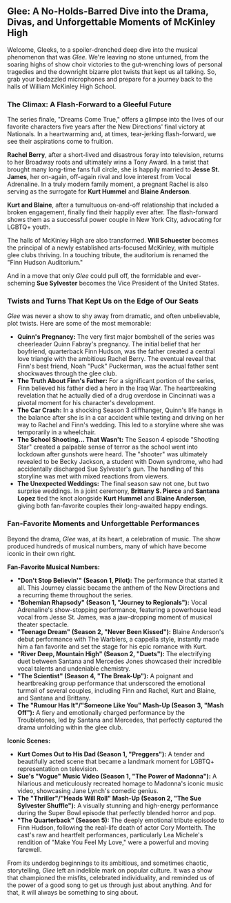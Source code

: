 ## Glee: A No-Holds-Barred Dive into the Drama, Divas, and Unforgettable Moments of McKinley High

Welcome, Gleeks, to a spoiler-drenched deep dive into the musical phenomenon that was *Glee*. We're leaving no stone unturned, from the soaring highs of show choir victories to the gut-wrenching lows of personal tragedies and the downright bizarre plot twists that kept us all talking. So, grab your bedazzled microphones and prepare for a journey back to the halls of William McKinley High School.

### The Climax: A Flash-Forward to a Gleeful Future

The series finale, "Dreams Come True," offers a glimpse into the lives of our favorite characters five years after the New Directions' final victory at Nationals. In a heartwarming and, at times, tear-jerking flash-forward, we see their aspirations come to fruition.

**Rachel Berry**, after a short-lived and disastrous foray into television, returns to her Broadway roots and ultimately wins a Tony Award. In a twist that brought many long-time fans full circle, she is happily married to **Jesse St. James**, her on-again, off-again rival and love interest from Vocal Adrenaline. In a truly modern family moment, a pregnant Rachel is also serving as the surrogate for **Kurt Hummel** and **Blaine Anderson**.

**Kurt and Blaine**, after a tumultuous on-and-off relationship that included a broken engagement, finally find their happily ever after. The flash-forward shows them as a successful power couple in New York City, advocating for LGBTQ+ youth.

The halls of McKinley High are also transformed. **Will Schuester** becomes the principal of a newly established arts-focused McKinley, with multiple glee clubs thriving. In a touching tribute, the auditorium is renamed the "Finn Hudson Auditorium."

And in a move that only *Glee* could pull off, the formidable and ever-scheming **Sue Sylvester** becomes the Vice President of the United States.

### Twists and Turns That Kept Us on the Edge of Our Seats

*Glee* was never a show to shy away from dramatic, and often unbelievable, plot twists. Here are some of the most memorable:

* **Quinn's Pregnancy:** The very first major bombshell of the series was cheerleader Quinn Fabray's pregnancy. The initial belief that her boyfriend, quarterback Finn Hudson, was the father created a central love triangle with the ambitious Rachel Berry. The eventual reveal that Finn's best friend, Noah "Puck" Puckerman, was the actual father sent shockwaves through the glee club.
* **The Truth About Finn's Father:** For a significant portion of the series, Finn believed his father died a hero in the Iraq War. The heartbreaking revelation that he actually died of a drug overdose in Cincinnati was a pivotal moment for his character's development.
* **The Car Crash:** In a shocking Season 3 cliffhanger, Quinn's life hangs in the balance after she is in a car accident while texting and driving on her way to Rachel and Finn's wedding. This led to a storyline where she was temporarily in a wheelchair.
* **The School Shooting... That Wasn't:** The Season 4 episode "Shooting Star" created a palpable sense of terror as the school went into lockdown after gunshots were heard. The "shooter" was ultimately revealed to be Becky Jackson, a student with Down syndrome, who had accidentally discharged Sue Sylvester's gun. The handling of this storyline was met with mixed reactions from viewers.
* **The Unexpected Weddings:** The final season saw not one, but two surprise weddings. In a joint ceremony, **Brittany S. Pierce** and **Santana Lopez** tied the knot alongside **Kurt Hummel** and **Blaine Anderson**, giving both fan-favorite couples their long-awaited happy endings.

### Fan-Favorite Moments and Unforgettable Performances

Beyond the drama, *Glee* was, at its heart, a celebration of music. The show produced hundreds of musical numbers, many of which have become iconic in their own right.

**Fan-Favorite Musical Numbers:**

* **"Don't Stop Believin'" (Season 1, Pilot):** The performance that started it all. This Journey classic became the anthem of the New Directions and a recurring theme throughout the series.
* **"Bohemian Rhapsody" (Season 1, "Journey to Regionals"):** Vocal Adrenaline's show-stopping performance, featuring a powerhouse lead vocal from Jesse St. James, was a jaw-dropping moment of musical theater spectacle.
* **"Teenage Dream" (Season 2, "Never Been Kissed"):** Blaine Anderson's debut performance with The Warblers, a cappella style, instantly made him a fan favorite and set the stage for his epic romance with Kurt.
* **"River Deep, Mountain High" (Season 2, "Duets"):** The electrifying duet between Santana and Mercedes Jones showcased their incredible vocal talents and undeniable chemistry.
* **"The Scientist" (Season 4, "The Break-Up"):** A poignant and heartbreaking group performance that underscored the emotional turmoil of several couples, including Finn and Rachel, Kurt and Blaine, and Santana and Brittany.
* **The "Rumour Has It"/"Someone Like You" Mash-Up (Season 3, "Mash Off"):** A fiery and emotionally charged performance by the Troubletones, led by Santana and Mercedes, that perfectly captured the drama unfolding within the glee club.

**Iconic Scenes:**

* **Kurt Comes Out to His Dad (Season 1, "Preggers"):** A tender and beautifully acted scene that became a landmark moment for LGBTQ+ representation on television.
* **Sue's "Vogue" Music Video (Season 1, "The Power of Madonna"):** A hilarious and meticulously recreated homage to Madonna's iconic music video, showcasing Jane Lynch's comedic genius.
* **The "Thriller"/"Heads Will Roll" Mash-Up (Season 2, "The Sue Sylvester Shuffle"):** A visually stunning and high-energy performance during the Super Bowl episode that perfectly blended horror and pop.
* **"The Quarterback" (Season 5):** The deeply emotional tribute episode to Finn Hudson, following the real-life death of actor Cory Monteith. The cast's raw and heartfelt performances, particularly Lea Michele's rendition of "Make You Feel My Love," were a powerful and moving farewell.

From its underdog beginnings to its ambitious, and sometimes chaotic, storytelling, *Glee* left an indelible mark on popular culture. It was a show that championed the misfits, celebrated individuality, and reminded us of the power of a good song to get us through just about anything. And for that, it will always be something to sing about.